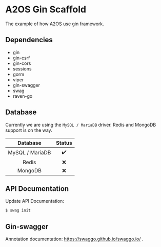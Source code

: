 # A2OS Gin Scaffold

The example of how A2OS use gin framework.

## Dependencies

- gin
- gin-csrf
- gin-cors
- sessions
- gorm
- viper
- gin-swagger
- swag
- raven-go

## Database

Currently we are using the `MySQL / MariaDB` driver. Redis and MongoDB support is on the way.

| Database | Status |
| :---: | :---: |
| MySQL / MariaDB | ✔️ |
| Redis | ❌ |
| MongoDB | ❌ |

## API Documentation

Update API Documentation:

```bash
$ swag init
```

## Gin-swagger

Annotation documentation: https://swaggo.github.io/swaggo.io/ .
